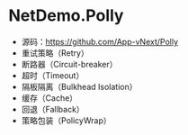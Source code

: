 # NetDemo.Polly
- 源码：https://github.com/App-vNext/Polly
- 重试策略（Retry）
- 断路器（Circuit-breaker）
- 超时（Timeout）
- 隔板隔离（Bulkhead Isolation）
- 缓存（Cache）
- 回退（Fallback）
- 策略包装（PolicyWrap）
